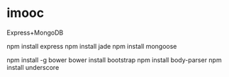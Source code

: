 # imooc
Express+MongoDB

npm install express
npm install jade
npm install mongoose

npm install -g bower
bower install bootstrap
npm install body-parser
npm install underscore